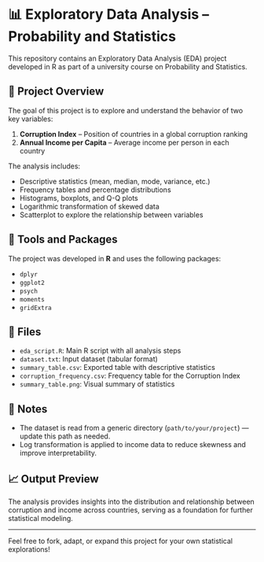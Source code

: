 # 📊 Exploratory Data Analysis – Probability and Statistics

This repository contains an Exploratory Data Analysis (EDA) project developed in R as part of a university course on Probability and Statistics.

## 📁 Project Overview

The goal of this project is to explore and understand the behavior of two key variables:

1. **Corruption Index** – Position of countries in a global corruption ranking  
2. **Annual Income per Capita** – Average income per person in each country

The analysis includes:
- Descriptive statistics (mean, median, mode, variance, etc.)
- Frequency tables and percentage distributions
- Histograms, boxplots, and Q-Q plots
- Logarithmic transformation of skewed data
- Scatterplot to explore the relationship between variables

## 🧰 Tools and Packages

The project was developed in **R** and uses the following packages:
- `dplyr`
- `ggplot2`
- `psych`
- `moments`
- `gridExtra`

## 📂 Files

- `eda_script.R`: Main R script with all analysis steps
- `dataset.txt`: Input dataset (tabular format)
- `summary_table.csv`: Exported table with descriptive statistics
- `corruption_frequency.csv`: Frequency table for the Corruption Index
- `summary_table.png`: Visual summary of statistics

## 📌 Notes

- The dataset is read from a generic directory (`path/to/your/project`) — update this path as needed.
- Log transformation is applied to income data to reduce skewness and improve interpretability.

## 📈 Output Preview

The analysis provides insights into the distribution and relationship between corruption and income across countries, serving as a foundation for further statistical modeling.

---

Feel free to fork, adapt, or expand this project for your own statistical explorations!
